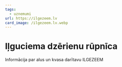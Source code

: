 ```yaml
---
tags:
  - uznemumi
url: https://ilgezeem.lv
card_image: /ilgezeem.lv.webp
---
```


# Iļguciema dzērienu rūpnīca

Informācija par alus un kvasa darītavu ILGEZEEM
